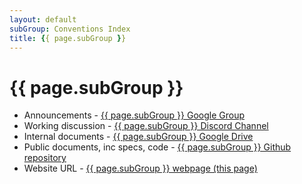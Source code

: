 ```yaml
---
layout: default
subGroup: Conventions Index
title: {{ page.subGroup }}
---
```


# {{ page.subGroup }}

- Announcements - [ {{ page.subGroup }} Google Group](https://groups.google.com/a/bswg.org/g/conventions-index)
- Working discussion - [ {{ page.subGroup }} Discord Channel](https://discord.gg/YvbEWtEYQw)
- Internal documents - [ {{ page.subGroup }} Google Drive](https://drive.google.com/drive/u/1/folders/1xV2mvXYqTZ1ILQo1LpRPXZUHhQTavSUs)
- Public documents, inc specs, code - [ {{ page.subGroup }} Github repository](https://github.com/theBSWG/conventions-index)
- Website URL - [ {{ page.subGroup }} webpage (this page)](https://bswg.org/conventions)
